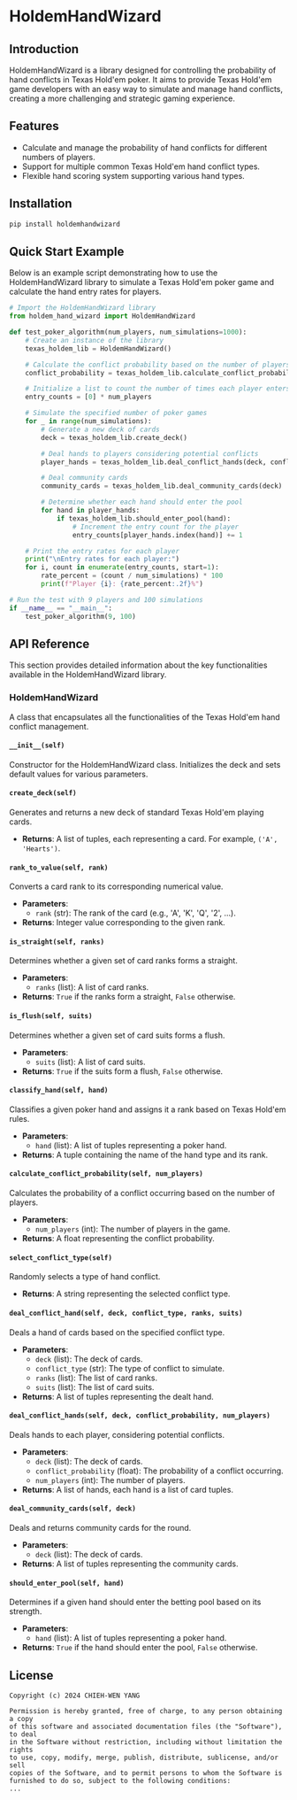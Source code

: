 # HoldemHandWizard

## Introduction
HoldemHandWizard is a library designed for controlling the probability of hand conflicts in Texas Hold'em poker. It aims to provide Texas Hold'em game developers with an easy way to simulate and manage hand conflicts, creating a more challenging and strategic gaming experience.

## Features
- Calculate and manage the probability of hand conflicts for different numbers of players.
- Support for multiple common Texas Hold'em hand conflict types.
- Flexible hand scoring system supporting various hand types.

## Installation
```bash
pip install holdemhandwizard
```

## Quick Start Example

Below is an example script demonstrating how to use the HoldemHandWizard library to simulate a Texas Hold'em poker game and calculate the hand entry rates for players.

```python
# Import the HoldemHandWizard library
from holdem_hand_wizard import HoldemHandWizard

def test_poker_algorithm(num_players, num_simulations=1000):
    # Create an instance of the library
    texas_holdem_lib = HoldemHandWizard()

    # Calculate the conflict probability based on the number of players
    conflict_probability = texas_holdem_lib.calculate_conflict_probability(num_players)

    # Initialize a list to count the number of times each player enters the pool
    entry_counts = [0] * num_players

    # Simulate the specified number of poker games
    for _ in range(num_simulations):
        # Generate a new deck of cards
        deck = texas_holdem_lib.create_deck()

        # Deal hands to players considering potential conflicts
        player_hands = texas_holdem_lib.deal_conflict_hands(deck, conflict_probability, num_players)

        # Deal community cards
        community_cards = texas_holdem_lib.deal_community_cards(deck)

        # Determine whether each hand should enter the pool
        for hand in player_hands:
            if texas_holdem_lib.should_enter_pool(hand):
                # Increment the entry count for the player
                entry_counts[player_hands.index(hand)] += 1

    # Print the entry rates for each player
    print("\nEntry rates for each player:")
    for i, count in enumerate(entry_counts, start=1):
        rate_percent = (count / num_simulations) * 100
        print(f"Player {i}: {rate_percent:.2f}%")

# Run the test with 9 players and 100 simulations
if __name__ == "__main__":
    test_poker_algorithm(9, 100)
```

## API Reference

This section provides detailed information about the key functionalities available in the HoldemHandWizard library.

### HoldemHandWizard

A class that encapsulates all the functionalities of the Texas Hold'em hand conflict management.

#### `__init__(self)`

Constructor for the HoldemHandWizard class. Initializes the deck and sets default values for various parameters.

#### `create_deck(self)`

Generates and returns a new deck of standard Texas Hold'em playing cards.

- **Returns**: A list of tuples, each representing a card. For example, `('A', 'Hearts')`.

#### `rank_to_value(self, rank)`

Converts a card rank to its corresponding numerical value.

- **Parameters**:
  - `rank` (str): The rank of the card (e.g., 'A', 'K', 'Q', '2', ...).
- **Returns**: Integer value corresponding to the given rank.

#### `is_straight(self, ranks)`

Determines whether a given set of card ranks forms a straight.

- **Parameters**:
  - `ranks` (list): A list of card ranks.
- **Returns**: `True` if the ranks form a straight, `False` otherwise.

#### `is_flush(self, suits)`

Determines whether a given set of card suits forms a flush.

- **Parameters**:
  - `suits` (list): A list of card suits.
- **Returns**: `True` if the suits form a flush, `False` otherwise.

#### `classify_hand(self, hand)`

Classifies a given poker hand and assigns it a rank based on Texas Hold'em rules.

- **Parameters**:
  - `hand` (list): A list of tuples representing a poker hand.
- **Returns**: A tuple containing the name of the hand type and its rank.

#### `calculate_conflict_probability(self, num_players)`

Calculates the probability of a conflict occurring based on the number of players.

- **Parameters**:
  - `num_players` (int): The number of players in the game.
- **Returns**: A float representing the conflict probability.

#### `select_conflict_type(self)`

Randomly selects a type of hand conflict.

- **Returns**: A string representing the selected conflict type.

#### `deal_conflict_hand(self, deck, conflict_type, ranks, suits)`

Deals a hand of cards based on the specified conflict type.

- **Parameters**:
  - `deck` (list): The deck of cards.
  - `conflict_type` (str): The type of conflict to simulate.
  - `ranks` (list): The list of card ranks.
  - `suits` (list): The list of card suits.
- **Returns**: A list of tuples representing the dealt hand.

#### `deal_conflict_hands(self, deck, conflict_probability, num_players)`

Deals hands to each player, considering potential conflicts.

- **Parameters**:
  - `deck` (list): The deck of cards.
  - `conflict_probability` (float): The probability of a conflict occurring.
  - `num_players` (int): The number of players.
- **Returns**: A list of hands, each hand is a list of card tuples.

#### `deal_community_cards(self, deck)`

Deals and returns community cards for the round.

- **Parameters**:
  - `deck` (list): The deck of cards.
- **Returns**: A list of tuples representing the community cards.

#### `should_enter_pool(self, hand)`

Determines if a given hand should enter the betting pool based on its strength.

- **Parameters**:
  - `hand` (list): A list of tuples representing a poker hand.
- **Returns**: `True` if the hand should enter the pool, `False` otherwise.

## License
```plaintext
Copyright (c) 2024 CHIEH-WEN YANG

Permission is hereby granted, free of charge, to any person obtaining a copy
of this software and associated documentation files (the "Software"), to deal
in the Software without restriction, including without limitation the rights
to use, copy, modify, merge, publish, distribute, sublicense, and/or sell
copies of the Software, and to permit persons to whom the Software is
furnished to do so, subject to the following conditions:
...
```
